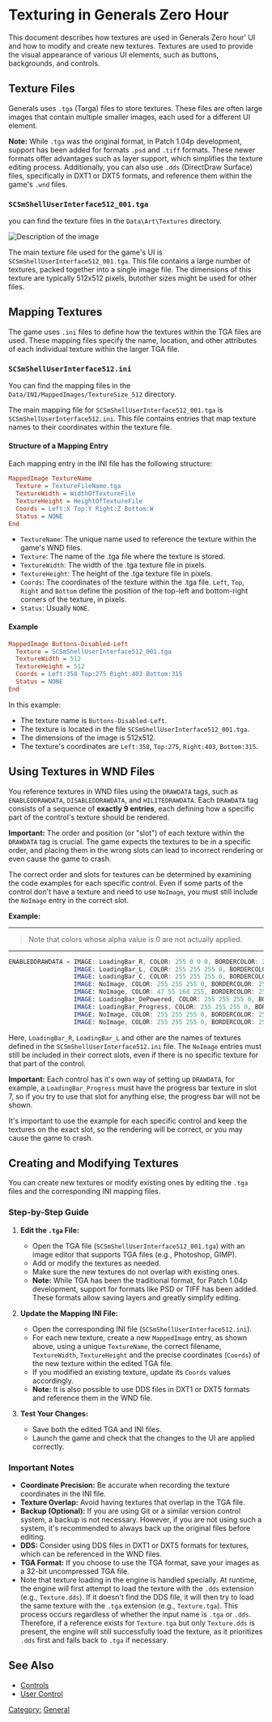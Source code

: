 # Texturing in Generals Zero Hour

This document describes how textures are used in Generals Zero hour' UI and how to modify and create new textures.
Textures are used to provide the visual appearance of various UI elements, such as buttons, backgrounds, and controls.

## Texture Files

Generals uses `.tga` (Targa) files to store textures. These files are often large images that contain multiple smaller
images, each used for a different UI element.

**Note:**  While `.tga` was the original format, in Patch 1.04p development, support has been added for formats
 `.psd` and `.tiff` formats. These newer formats offer advantages such as layer support, which simplifies the texture
editing process. Additionally, you can also use `.dds` (DirectDraw Surface) files, specifically in DXT1 or
DXT5 formats, and reference them within the game's `.wnd` files.

### `SCSmShellUserInterface512_001.tga`

you can find the texture files in the `Data\Art\Textures` directory.

![Description of the image](/SCSmShellUserInterface512_001.tga.png)

The main texture file used for the game's UI is `SCSmShellUserInterface512_001.tga`.
This file contains a large number of textures, packed together into a single image file.
The dimensions of this texture are typically 512x512 pixels, butother sizes might be used for other files.

## Mapping Textures

The game uses `.ini` files to define how the textures within the TGA files are used. These mapping files specify the
name, location, and other attributes of each individual texture within the larger TGA file.

### `SCSmShellUserInterface512.ini`

You can find the mapping files in the `Data/INI/MappedImages/TextureSize_512` directory.

The main mapping file for `SCSmShellUserInterface512_001.tga` is `SCSmShellUserInterface512.ini`. This file contains
entries that map texture names to their coordinates within the texture file.

#### Structure of a Mapping Entry

Each mapping entry in the INI file has the following structure:

```ini
MappedImage TextureName
  Texture = TextureFileName.tga
  TextureWidth = WidthOfTextureFile
  TextureHeight = HeightOfTextureFile
  Coords = Left:X Top:Y Right:Z Bottom:W
  Status = NONE
End
```

- `TextureName`:  The unique name used to reference the texture within the game's WND files.
- `Texture`: The name of the .tga file where the texture is stored.
- `TextureWidth`: The width of the .tga texture file in pixels.
- `TextureHeight`: The height of the .tga texture file in pixels.
- `Coords`: The coordinates of the texture within the .tga file.  `Left`, `Top`, `Right` and `Bottom` define the
  position of the top-left and bottom-right corners of the texture, in pixels.
- `Status`: Usually `NONE`.

#### Example

```ini
MappedImage Buttons-Disabled-Left
  Texture = SCSmShellUserInterface512_001.tga
  TextureWidth = 512
  TextureHeight = 512
  Coords = Left:358 Top:275 Right:403 Bottom:315
  Status = NONE
End
```

In this example:

- The texture name is `Buttons-Disabled-Left`.
- The texture is located in the file `SCSmShellUserInterface512_001.tga`.
- The dimensions of the image is 512x512.
- The texture's coordinates are `Left:358`, `Top:275`, `Right:403`, `Bottom:315`.

## Using Textures in WND Files

You reference textures in WND files using the `DRAWDATA` tags, such as `ENABLEDDRAWDATA`, `DISABLEDDRAWDATA`,
and `HILITEDRAWDATA`. Each `DRAWDATA` tag consists of a sequence of **exactly 9 entries**,
each defining how a specific part of the control's texture should be rendered.

**Important:** The order and position (or "slot") of each texture within the `DRAWDATA` tag is crucial.
The game expects the textures to be in a specific order, and placing them in the wrong slots can lead to incorrect
rendering or even cause the game to crash.

The correct order and slots for textures can be determined by examining the code examples for each specific control.
Even if some parts of the control don't have a texture and need to use `NoImage`,
you must still include the `NoImage` entry in the correct slot.

**Example:**

---
> Note that colors whose alpha value is 0 are not actually applied.
---

```nasm
ENABLEDDRAWDATA = IMAGE: LoadingBar_R, COLOR: 255 0 0 0, BORDERCOLOR: 255 128 128 0,
                  IMAGE: LoadingBar_L, COLOR: 255 255 255 0, BORDERCOLOR: 255 255 255 0,
                  IMAGE: LoadingBar_C, COLOR: 255 255 255 0, BORDERCOLOR: 255 255 255 0,
                  IMAGE: NoImage, COLOR: 255 255 255 0, BORDERCOLOR: 255 255 255 0,
                  IMAGE: NoImage, COLOR: 47 55 168 255, BORDERCOLOR: 254 254 254 255,
                  IMAGE: LoadingBar_DePowered, COLOR: 255 255 255 0, BORDERCOLOR: 255 255 255 0,
                  IMAGE: LoadingBar_Progress, COLOR: 255 255 255 0, BORDERCOLOR: 255 255 255 0,
                  IMAGE: NoImage, COLOR: 255 255 255 0, BORDERCOLOR: 255 255 255 0,
                  IMAGE: NoImage, COLOR: 255 255 255 0, BORDERCOLOR: 255 255 255 0;
```

Here, `LoadingBar_R`, `LoadingBar_L` and other are the names of textures defined in the
`SCSmShellUserInterface512.ini` file. The `NoImage` entries must still be included in their correct slots,
even if there is no specific texture for that part of the control.

**Important:** Each control has it's own way of setting up `DRAWDATA`,
for example,  a `LoadingBar_Progress` must have the progress bar texture in slot 7,
so if you try to use that slot for anything else, the progress bar will not be shown.

It's important to use the example for each specific control and keep the textures on the exact slot,
so the rendering will be correct, or you may cause the game to crash.

## Creating and Modifying Textures

You can create new textures or modify existing ones by editing the `.tga` files and the corresponding INI mapping files.

### Step-by-Step Guide

1. **Edit the `.tga` File:**
    - Open the TGA file (`SCSmShellUserInterface512_001.tga`) with an image editor that supports TGA files (e.g.,
      Photoshop, GIMP).
    - Add or modify the textures as needed.
    - Make sure the new textures do not overlap with existing ones.
    - **Note:** While TGA has been the traditional format, for Patch 1.04p development, support for formats
      like PSD or TIFF has been added. These formats allow saving layers and greatly simplify editing.
2. **Update the Mapping INI File:**
    - Open the corresponding INI file (`SCSmShellUserInterface512.ini`).
    - For each new texture, create a new `MappedImage` entry, as shown above, using a unique `TextureName`,
      the correct filename, `TextureWidth`, `TextureHeight` and the precise coordinates
      (`Coords`) of the new texture within the edited TGA file.
    - If you modified an existing texture, update its `Coords` values accordingly.
    - **Note:** It is also possible to use DDS files in DXT1 or DXT5 formats and reference them in the WND file.

3. **Test Your Changes:**
    - Save both the edited TGA and INI files.
    - Launch the game and check that the changes to the UI are applied correctly.

### Important Notes

- **Coordinate Precision:** Be accurate when recording the texture coordinates in the INI file.
- **Texture Overlap:** Avoid having textures that overlap in the TGA file.
- **Backup (Optional):** If you are using Git or a similar version control system, a backup is not necessary.
  However, if you are not using such a system, it's recommended to always back up the original files before editing.
- **DDS:** Consider using DDS files in DXT1 or DXT5 formats for textures, which can be referenced in the WND files.
- **TGA Format:** If you choose to use the TGA format, save your images as a 32-bit uncompressed TGA file.
- Note that texture loading in the engine is handled specially. At runtime, the engine will first attempt to
  load the texture with the `.dds` extension (e.g., `Texture.dds`). If it doesn't find the DDS file, it will
  then try to load the same texture with the `.tga` extension (e.g., `Texture.tga`). This process occurs regardless
  of whether the input name is `.tga` or `.dds`. Therefore, if a reference exists for `Texture.tga` but
  only `Texture.dds` is present, the engine will still successfully load the texture, as it prioritizes `.dds` first
  and falls back to `.tga` if necessary.
  
## See Also

- [Controls](../Controls.md)
- [User Control](../controls/user.md)

[Category:](../Categories.md) [General](../General.md)
